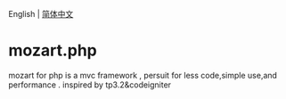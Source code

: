 English | [简体中文](./README_zh-CN.md)
# mozart.php
mozart for php is a mvc framework , persuit for less code,simple use,and performance .   inspired by tp3.2&codeigniter
